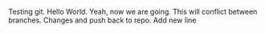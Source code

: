 Testing git.
Hello World.
Yeah, now we are going. This will conflict between branches.
Changes and push back to repo.
Add new line
